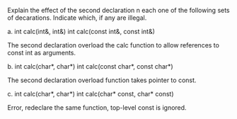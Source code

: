 Explain the effect of the second declaration n each one of the
following sets of decarations. Indicate which, if any are illegal.

a. int calc(int&, int&)
   int calc(const int&, const int&)

   The second declaration overload the calc function to allow
   references to const int as arguments.

b. int calc(char*, char*)
   int calc(const char*, const char*)

   The second declaration overload function takes pointer to const.

c. int calc(char*, char*)
   int calc(char* const, char* const)

   Error, redeclare the same function, top-level const is ignored.

